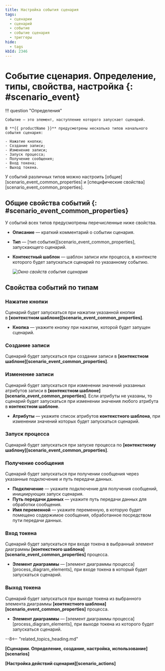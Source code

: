 ```yaml
---
title: Настройка события сценария
tags:
  - сценарии
  - сценарий
  - событие
  - событие сценария
  - триггеры
hide:
  - tags
kbId: 2346
---
```


# Событие сценария. Определение, типы, свойства, настройка {: #scenario_event}

!!! question "Определения"

    Событие — это элемент, наступление которого запускает сценарий.

    В **{{ productName }}** предусмотрены несколько типов начального события сценария:

    - Нажатие кнопки;
    - Создание записи;
    - Изменение записи;
    - Запуск процесса;
    - Получение сообщения;
    - Вход токена;
    - Выход токена.

У событий различных типов можно настроить [общие][scenario_event_common_properties] и [специфические свойства][scenario_event_common_properties].

## Общие свойства событий {: #scenario_event_common_properties}

У событий всех типов предусмотрены перечисленные ниже свойства.

- **Описание** — краткий комментарий о событии сценария.
- **Тип** — [тип события][scenario_event_common_properties], запускающего сценарий.
- **Контекстный шаблон** — шаблон записи или процесса, в контексте которого будет запускаться сценарий по указанному событию.

    _![Окно свойств события сценария](scenario_event_properties.png)_

## Свойства событий по типам

### Нажатие кнопки

Сценарий будет запускаться при нажатии указанной кнопки в **[контекстном шаблоне][scenario_event_common_properties]**.

- **Кнопка** — укажите кнопку при нажатии, которой будет запущен сценарий.

### Создание записи

Сценарий будет запускаться при создании записи в **[контекстном шаблоне][scenario_event_common_properties]**.

### Изменение записи

Сценарий будет запускаться при изменении значений указанных атрибутов записи в **[контекстном шаблоне][scenario_event_common_properties]**. Если атрибуты не указаны, то сценарий будет запускаться при изменении значения любого атрибута в **контекстном шаблоне**.

- **Атрибуты** — укажите список атрибутов **контекстного шаблона**, при изменении значений которых будет запускаться сценарий.

### Запуск процесса

Сценарий будет запускаться при запуске процесса по **[контекстному шаблону][scenario_event_common_properties]**.

### Получение сообщения

Сценарий будет запускаться при получении сообщения через указанные подключение и путь передачи данных.

- **Подключение** — укажите подключение для получения сообщений, инициирующих запуск сценария.
- **Путь передачи данных** — укажите путь передачи данных для обработки сообщения.
- **Имя переменной** — укажите переменную, в которую будет помещено содержимое сообщения, обработанное посредством пути передачи данных.

### Вход токена

Сценарий будет запускаться при входе токена в выбранный элемент диаграммы **[контекстного шаблона][scenario_event_common_properties]** процесса.

- **Элемент диаграммы** — [элемент диаграммы процесса][process_diagram_elements], при входе токена в который будет запускаться сценарий.

### Выход токена

Сценарий будет запускаться при выходе токена из выбранного элемента диаграммы **[контекстного шаблона][scenario_event_common_properties]** процесса.

- **Элемент диаграммы** — [элемент диаграммы процесса][process_diagram_elements], при выходе токена из которого будет запускаться сценарий.

--8<-- "related_topics_heading.md"

**[Сценарии. Определение, создание, настройка, использование][scenarios]**

**[Настройка действий сценария][scenario_actions]**
